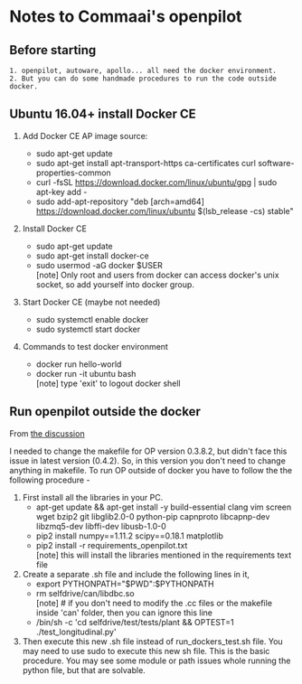 # Notes to Commaai's openpilot

## Before starting
    1. openpilot, autoware, apollo... all need the docker environment.
    2. But you can do some handmade procedures to run the code outside docker.

## Ubuntu 16.04+ install Docker CE
1. Add Docker CE AP image source:
    *  sudo apt-get update
    *  sudo apt-get install apt-transport-https ca-certificates curl software-properties-common
    *  curl -fsSL https://download.docker.com/linux/ubuntu/gpg | sudo apt-key add -
    *  sudo add-apt-repository "deb [arch=amd64] https://download.docker.com/linux/ubuntu $(lsb_release -cs) stable"

2. Install Docker CE
    *  sudo apt-get update
    *  sudo apt-get install docker-ce
    *  sudo usermod -aG docker $USER  
       [note] Only root and users from docker can access docker's unix socket, so add yourself into docker group.
       
3. Start Docker CE (maybe not needed)
    *  sudo systemctl enable docker
    *  sudo systemctl start docker

4. Commands to test docker environment
    *  docker run hello-world
    *  docker run -it ubuntu bash  
       [note] type 'exit' to logout docker shell 
    
## Run openpilot outside the docker
From [the discussion](https://github.com/commaai/openpilot/issues/204)

I needed to change the makefile for OP version 0.3.8.2, but didn't face this issue in latest version (0.4.2). 
So, in this version you don't need to change anything in makefile. To run OP outside of docker you have to 
follow the the following procedure -
1. First install all the libraries in your PC.
    * apt-get update && apt-get install -y build-essential clang vim screen wget bzip2 git libglib2.0-0 python-pip capnproto libcapnp-dev libzmq5-dev libffi-dev libusb-1.0-0
    * pip2 install numpy==1.11.2 scipy==0.18.1 matplotlib
    * pip2 install -r requirements_openpilot.txt  
      [note] this will install the libraries mentioned in the requirements text file
2. Create a separate .sh file and include the following lines in it,
    * export PYTHONPATH="$PWD":$PYTHONPATH
    * rm selfdrive/can/libdbc.so  
      [note] # if you don't need to modify the .cc files or the makefile inside 'can' folder, then you can ignore this line
    * /bin/sh -c 'cd selfdrive/test/tests/plant && OPTEST=1 ./test_longitudinal.py'
3. Then execute this new .sh file instead of run_dockers_test.sh file. You may need to use sudo to execute this new sh file.
This is the basic procedure. You may see some module or path issues whole running the python file, but that are solvable.
